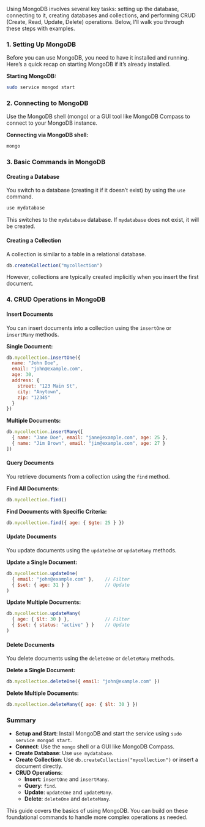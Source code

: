 Using MongoDB involves several key tasks: setting up the database, connecting to it, creating databases and collections, and performing CRUD (Create, Read, Update, Delete) operations. Below, I'll walk you through these steps with examples.

### 1. Setting Up MongoDB

Before you can use MongoDB, you need to have it installed and running. Here’s a quick recap on starting MongoDB if it’s already installed.

**Starting MongoDB:**
```bash
sudo service mongod start
```

### 2. Connecting to MongoDB

Use the MongoDB shell (mongo) or a GUI tool like MongoDB Compass to connect to your MongoDB instance.

**Connecting via MongoDB shell:**
```bash
mongo
```

### 3. Basic Commands in MongoDB

#### Creating a Database
You switch to a database (creating it if it doesn’t exist) by using the `use` command.
```javascript
use mydatabase
```
This switches to the `mydatabase` database. If `mydatabase` does not exist, it will be created.

#### Creating a Collection
A collection is similar to a table in a relational database.
```javascript
db.createCollection("mycollection")
```
However, collections are typically created implicitly when you insert the first document.

### 4. CRUD Operations in MongoDB

#### Insert Documents
You can insert documents into a collection using the `insertOne` or `insertMany` methods.

**Single Document:**
```javascript
db.mycollection.insertOne({
  name: "John Doe",
  email: "john@example.com",
  age: 30,
  address: {
    street: "123 Main St",
    city: "Anytown",
    zip: "12345"
  }
})
```

**Multiple Documents:**
```javascript
db.mycollection.insertMany([
  { name: "Jane Doe", email: "jane@example.com", age: 25 },
  { name: "Jim Brown", email: "jim@example.com", age: 27 }
])
```

#### Query Documents
You retrieve documents from a collection using the `find` method.

**Find All Documents:**
```javascript
db.mycollection.find()
```

**Find Documents with Specific Criteria:**
```javascript
db.mycollection.find({ age: { $gte: 25 } })
```

#### Update Documents
You update documents using the `updateOne` or `updateMany` methods.

**Update a Single Document:**
```javascript
db.mycollection.updateOne(
  { email: "john@example.com" },    // Filter
  { $set: { age: 31 } }             // Update
)
```

**Update Multiple Documents:**
```javascript
db.mycollection.updateMany(
  { age: { $lt: 30 } },             // Filter
  { $set: { status: "active" } }    // Update
)
```

#### Delete Documents
You delete documents using the `deleteOne` or `deleteMany` methods.

**Delete a Single Document:**
```javascript
db.mycollection.deleteOne({ email: "john@example.com" })
```

**Delete Multiple Documents:**
```javascript
db.mycollection.deleteMany({ age: { $lt: 30 } })
```

### Summary
- **Setup and Start**: Install MongoDB and start the service using `sudo service mongod start`.
- **Connect**: Use the `mongo` shell or a GUI like MongoDB Compass.
- **Create Database**: Use `use mydatabase`.
- **Create Collection**: Use `db.createCollection("mycollection")` or insert a document directly.
- **CRUD Operations**: 
  - **Insert**: `insertOne` and `insertMany`.
  - **Query**: `find`.
  - **Update**: `updateOne` and `updateMany`.
  - **Delete**: `deleteOne` and `deleteMany`.

This guide covers the basics of using MongoDB. You can build on these foundational commands to handle more complex operations as needed.